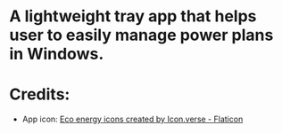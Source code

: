 # A lightweight tray app that helps user to easily manage power plans in Windows.

# Credits:
- App icon: <a href="https://www.flaticon.com/free-icons/eco-energy" title="eco energy icons">Eco energy icons created by Icon.verse - Flaticon</a>
